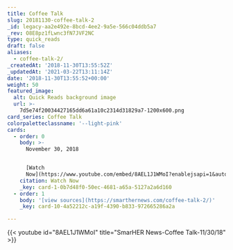 ```yaml
---
title: Coffee Talk
slug: 20181130-coffee-talk-2
_id: legacy-aa2e492e-8bcd-4ee2-9a5e-566c04ddb5a7
_rev: O8E8pz1fLwnc3fN7JVF2NC
type: quick_reads
draft: false
aliases:
  - coffee-talk-2/
_createdAt: '2018-11-30T13:55:52Z'
_updatedAt: '2021-03-22T13:11:14Z'
date: '2018-11-30T13:55:52+00:00'
weight: 50
featured_image:
  alt: Quick Reads background image
  url: >-
    7d5e74f20034427165dd6a61a10c2314d31829a7-1200x600.png
card_series: Coffee Talk
colorpaletteclassname: '--light-pink'
cards:
  - order: 0
    body: >-
      November 30, 2018


      [Watch
      Now](https://www.youtube.com/embed/8AEL1J1WMoI?enablejsapi=1&autoplay=1&rel=0)
    citation: Watch Now
    _key: card-1-0b7d48f0-50ec-4681-a65a-5127a2a6d160
  - order: 1
    body: '[view sources](https://smarthernews.com/coffee-talk-2/)'
    _key: card-10-4a52212c-a19f-4390-b833-972665286a2a

---
```

{{< youtube id="8AEL1J1WMoI" title="SmarHER News-Coffee Talk-11/30/18" >}}